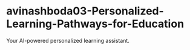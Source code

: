 # avinashboda03-Personalized-Learning-Pathways-for-Education
Your AI-powered personalized learning assistant.
